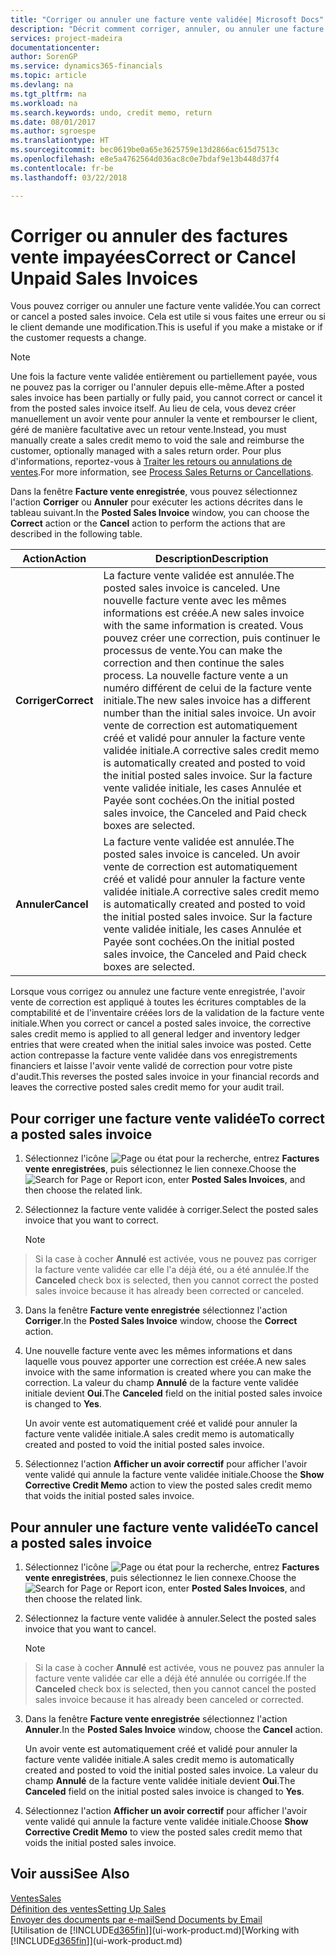 ```yaml
---
title: "Corriger ou annuler une facture vente validée| Microsoft Docs"
description: "Décrit comment corriger, annuler, ou annuler une facture vente enregistrée et lettrer un avoir vente."
services: project-madeira
documentationcenter: 
author: SorenGP
ms.service: dynamics365-financials
ms.topic: article
ms.devlang: na
ms.tgt_pltfrm: na
ms.workload: na
ms.search.keywords: undo, credit memo, return
ms.date: 08/01/2017
ms.author: sgroespe
ms.translationtype: HT
ms.sourcegitcommit: bec0619be0a65e3625759e13d2866ac615d7513c
ms.openlocfilehash: e8e5a4762564d036ac8c0e7bdaf9e13b448d37f4
ms.contentlocale: fr-be
ms.lasthandoff: 03/22/2018

---
```

# <a name="correct-or-cancel-unpaid-sales-invoices"></a><span data-ttu-id="67440-103">Corriger ou annuler des factures vente impayées</span><span class="sxs-lookup"><span data-stu-id="67440-103">Correct or Cancel Unpaid Sales Invoices</span></span>
<span data-ttu-id="67440-104">Vous pouvez corriger ou annuler une facture vente validée.</span><span class="sxs-lookup"><span data-stu-id="67440-104">You can correct or cancel a posted sales invoice.</span></span> <span data-ttu-id="67440-105">Cela est utile si vous faites une erreur ou si le client demande une modification.</span><span class="sxs-lookup"><span data-stu-id="67440-105">This is useful if you make a mistake or if the customer requests a change.</span></span>

> [!NOTE]  
>   <span data-ttu-id="67440-106">Une fois la facture vente validée entièrement ou partiellement payée, vous ne pouvez pas la corriger ou l'annuler depuis elle-même.</span><span class="sxs-lookup"><span data-stu-id="67440-106">After a posted sales invoice has been partially or fully paid, you cannot correct or cancel it from the posted sales invoice itself.</span></span> <span data-ttu-id="67440-107">Au lieu de cela, vous devez créer manuellement un avoir vente pour annuler la vente et rembourser le client, géré de manière facultative avec un retour vente.</span><span class="sxs-lookup"><span data-stu-id="67440-107">Instead, you must manually create a sales credit memo to void the sale and reimburse the customer, optionally managed with a sales return order.</span></span> <span data-ttu-id="67440-108">Pour plus d'informations, reportez-vous à [Traiter les retours ou annulations de ventes](sales-how-process-sales-returns-cancellations.md).</span><span class="sxs-lookup"><span data-stu-id="67440-108">For more information, see [Process Sales Returns or Cancellations](sales-how-process-sales-returns-cancellations.md).</span></span>

<span data-ttu-id="67440-109">Dans la fenêtre **Facture vente enregistrée**, vous pouvez sélectionnez l'action **Corriger** ou **Annuler** pour exécuter les actions décrites dans le tableau suivant.</span><span class="sxs-lookup"><span data-stu-id="67440-109">In the **Posted Sales Invoice** window, you can choose the **Correct** action or the **Cancel** action to perform the actions that are described in the following table.</span></span>

| <span data-ttu-id="67440-110">Action</span><span class="sxs-lookup"><span data-stu-id="67440-110">Action</span></span> | <span data-ttu-id="67440-111">Description</span><span class="sxs-lookup"><span data-stu-id="67440-111">Description</span></span> |
| --- | --- |
| <span data-ttu-id="67440-112">**Corriger**</span><span class="sxs-lookup"><span data-stu-id="67440-112">**Correct**</span></span> |<span data-ttu-id="67440-113">La facture vente validée est annulée.</span><span class="sxs-lookup"><span data-stu-id="67440-113">The posted sales invoice is canceled.</span></span> <span data-ttu-id="67440-114">Une nouvelle facture vente avec les mêmes informations est créée.</span><span class="sxs-lookup"><span data-stu-id="67440-114">A new sales invoice with the same information is created.</span></span> <span data-ttu-id="67440-115">Vous pouvez créer une correction, puis continuer le processus de vente.</span><span class="sxs-lookup"><span data-stu-id="67440-115">You can make the correction and then continue the sales process.</span></span> <span data-ttu-id="67440-116">La nouvelle facture vente a un numéro différent de celui de la facture vente initiale.</span><span class="sxs-lookup"><span data-stu-id="67440-116">The new sales invoice has a different number than the initial sales invoice.</span></span> <span data-ttu-id="67440-117">Un avoir vente de correction est automatiquement créé et validé pour annuler la facture vente validée initiale.</span><span class="sxs-lookup"><span data-stu-id="67440-117">A corrective sales credit memo is automatically created and posted to void the initial posted sales invoice.</span></span> <span data-ttu-id="67440-118">Sur la facture vente validée initiale, les cases Annulée et Payée sont cochées.</span><span class="sxs-lookup"><span data-stu-id="67440-118">On the initial posted sales invoice, the Canceled and Paid check boxes are selected.</span></span> |
| <span data-ttu-id="67440-119">**Annuler**</span><span class="sxs-lookup"><span data-stu-id="67440-119">**Cancel**</span></span> |<span data-ttu-id="67440-120">La facture vente validée est annulée.</span><span class="sxs-lookup"><span data-stu-id="67440-120">The posted sales invoice is canceled.</span></span> <span data-ttu-id="67440-121">Un avoir vente de correction est automatiquement créé et validé pour annuler la facture vente validée initiale.</span><span class="sxs-lookup"><span data-stu-id="67440-121">A corrective sales credit memo is automatically created and posted to void the initial posted sales invoice.</span></span> <span data-ttu-id="67440-122">Sur la facture vente validée initiale, les cases Annulée et Payée sont cochées.</span><span class="sxs-lookup"><span data-stu-id="67440-122">On the initial posted sales invoice, the Canceled and Paid check boxes are selected.</span></span> |

<span data-ttu-id="67440-123">Lorsque vous corrigez ou annulez une facture vente enregistrée, l'avoir vente de correction est appliqué à toutes les écritures comptables de la comptabilité et de l'inventaire créées lors de la validation de la facture vente initiale.</span><span class="sxs-lookup"><span data-stu-id="67440-123">When you correct or cancel a posted sales invoice, the corrective sales credit memo is applied to all general ledger and inventory ledger entries that were created when the initial sales invoice was posted.</span></span> <span data-ttu-id="67440-124">Cette action contrepasse la facture vente validée dans vos enregistrements financiers et laisse l'avoir vente validé de correction pour votre piste d'audit.</span><span class="sxs-lookup"><span data-stu-id="67440-124">This reverses the posted sales invoice in your financial records and leaves the corrective posted sales credit memo for your audit trail.</span></span>

## <a name="to-correct-a-posted-sales-invoice"></a><span data-ttu-id="67440-125">Pour corriger une facture vente validée</span><span class="sxs-lookup"><span data-stu-id="67440-125">To correct a posted sales invoice</span></span>
1. <span data-ttu-id="67440-126">Sélectionnez l'icône ![Page ou état pour la recherche](media/ui-search/search_small.png "Page ou état pour la recherche"), entrez **Factures vente enregistrées**, puis sélectionnez le lien connexe.</span><span class="sxs-lookup"><span data-stu-id="67440-126">Choose the ![Search for Page or Report](media/ui-search/search_small.png "Search for Page or Report icon") icon, enter **Posted Sales Invoices**, and then choose the related link.</span></span>  
2. <span data-ttu-id="67440-127">Sélectionnez la facture vente validée à corriger.</span><span class="sxs-lookup"><span data-stu-id="67440-127">Select the posted sales invoice that you want to correct.</span></span>

    > [!NOTE]  
>   <span data-ttu-id="67440-128">Si la case à cocher **Annulé** est activée, vous ne pouvez pas corriger la facture vente validée car elle l'a déjà été, ou a été annulée.</span><span class="sxs-lookup"><span data-stu-id="67440-128">If the **Canceled** check box is selected, then you cannot correct the posted sales invoice because it has already been corrected or canceled.</span></span>
3. <span data-ttu-id="67440-129">Dans la fenêtre **Facture vente enregistrée** sélectionnez l'action **Corriger**.</span><span class="sxs-lookup"><span data-stu-id="67440-129">In the **Posted Sales Invoice** window, choose the **Correct** action.</span></span>  
4. <span data-ttu-id="67440-130">Une nouvelle facture vente avec les mêmes informations et dans laquelle vous pouvez apporter une correction est créée.</span><span class="sxs-lookup"><span data-stu-id="67440-130">A new sales invoice with the same information is created where you can make the correction.</span></span> <span data-ttu-id="67440-131">La valeur du champ **Annulé** de la facture vente validée initiale devient **Oui**.</span><span class="sxs-lookup"><span data-stu-id="67440-131">The **Canceled** field on the initial posted sales invoice is changed to **Yes**.</span></span>

    <span data-ttu-id="67440-132">Un avoir vente est automatiquement créé et validé pour annuler la facture vente validée initiale.</span><span class="sxs-lookup"><span data-stu-id="67440-132">A sales credit memo is automatically created and posted to void the initial posted sales invoice.</span></span>
5. <span data-ttu-id="67440-133">Sélectionnez l'action **Afficher un avoir correctif** pour afficher l'avoir vente validé qui annule la facture vente validée initiale.</span><span class="sxs-lookup"><span data-stu-id="67440-133">Choose the **Show Corrective Credit Memo** action to view the posted sales credit memo that voids the initial posted sales invoice.</span></span>

## <a name="to-cancel-a-posted-sales-invoice"></a><span data-ttu-id="67440-134">Pour annuler une facture vente validée</span><span class="sxs-lookup"><span data-stu-id="67440-134">To cancel a posted sales invoice</span></span>
1. <span data-ttu-id="67440-135">Sélectionnez l'icône ![Page ou état pour la recherche](media/ui-search/search_small.png "Page ou état pour la recherche"), entrez **Factures vente enregistrées**, puis sélectionnez le lien connexe.</span><span class="sxs-lookup"><span data-stu-id="67440-135">Choose the ![Search for Page or Report](media/ui-search/search_small.png "Search for Page or Report icon") icon, enter **Posted Sales Invoices**, and then choose the related link.</span></span>  
2. <span data-ttu-id="67440-136">Sélectionnez la facture vente validée à annuler.</span><span class="sxs-lookup"><span data-stu-id="67440-136">Select the posted sales invoice that you want to cancel.</span></span>

    > [!NOTE]  
>   <span data-ttu-id="67440-137">Si la case à cocher **Annulé** est activée, vous ne pouvez pas annuler la facture vente validée car elle a déjà été annulée ou corrigée.</span><span class="sxs-lookup"><span data-stu-id="67440-137">If the **Canceled** check box is selected, then you cannot cancel the posted sales invoice because it has already been canceled or corrected.</span></span>
3. <span data-ttu-id="67440-138">Dans la fenêtre **Facture vente enregistrée** sélectionnez l'action **Annuler**.</span><span class="sxs-lookup"><span data-stu-id="67440-138">In the **Posted Sales Invoice** window, choose the **Cancel** action.</span></span>

    <span data-ttu-id="67440-139">Un avoir vente est automatiquement créé et validé pour annuler la facture vente validée initiale.</span><span class="sxs-lookup"><span data-stu-id="67440-139">A sales credit memo is automatically created and posted to void the initial posted sales invoice.</span></span> <span data-ttu-id="67440-140">La valeur du champ **Annulé** de la facture vente validée initiale devient **Oui**.</span><span class="sxs-lookup"><span data-stu-id="67440-140">The **Canceled** field on the initial posted sales invoice is changed to **Yes**.</span></span>
4. <span data-ttu-id="67440-141">Sélectionnez l'action **Afficher un avoir correctif** pour afficher l'avoir vente validé qui annule la facture vente validée initiale.</span><span class="sxs-lookup"><span data-stu-id="67440-141">Choose **Show Corrective Credit Memo** to view the posted sales credit memo that voids the initial posted sales invoice.</span></span>

## <a name="see-also"></a><span data-ttu-id="67440-142">Voir aussi</span><span class="sxs-lookup"><span data-stu-id="67440-142">See Also</span></span>
[<span data-ttu-id="67440-143">Ventes</span><span class="sxs-lookup"><span data-stu-id="67440-143">Sales</span></span>](sales-manage-sales.md)  
[<span data-ttu-id="67440-144">Définition des ventes</span><span class="sxs-lookup"><span data-stu-id="67440-144">Setting Up Sales</span></span>](sales-setup-sales.md)  
[<span data-ttu-id="67440-145">Envoyer des documents par e-mail</span><span class="sxs-lookup"><span data-stu-id="67440-145">Send Documents by Email</span></span>](ui-how-send-documents-email.md)  
<span data-ttu-id="67440-146">[Utilisation de [!INCLUDE[d365fin](includes/d365fin_md.md)]](ui-work-product.md)</span><span class="sxs-lookup"><span data-stu-id="67440-146">[Working with [!INCLUDE[d365fin](includes/d365fin_md.md)]](ui-work-product.md)</span></span>

